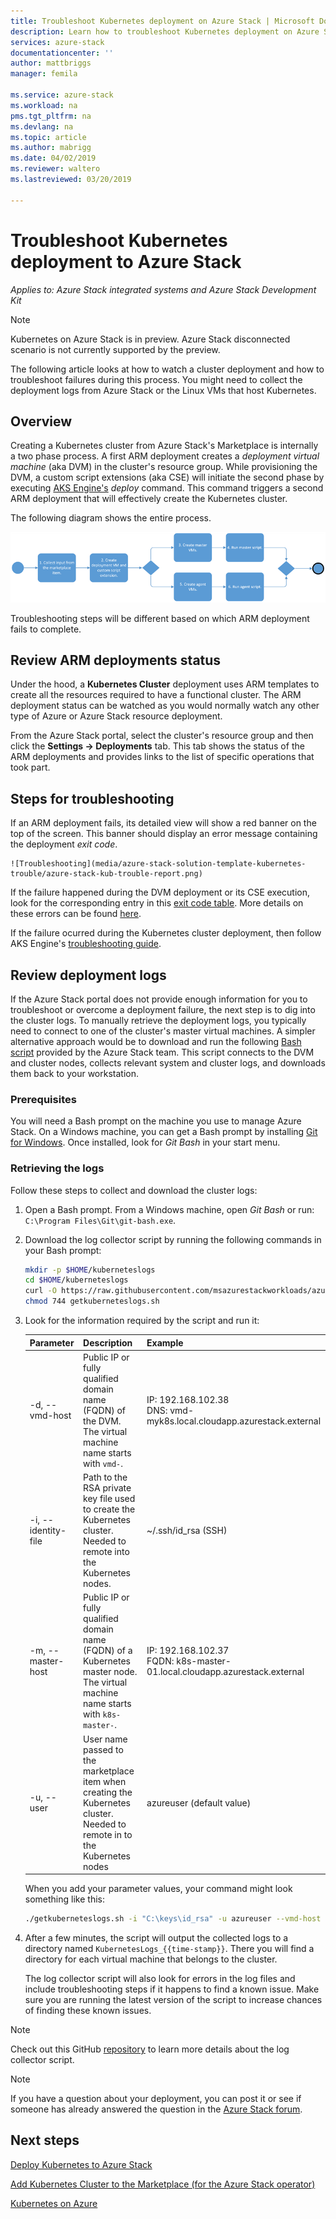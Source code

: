 ```yaml
---
title: Troubleshoot Kubernetes deployment on Azure Stack | Microsoft Docs
description: Learn how to troubleshoot Kubernetes deployment on Azure Stack.
services: azure-stack
documentationcenter: ''
author: mattbriggs
manager: femila

ms.service: azure-stack
ms.workload: na
pms.tgt_pltfrm: na
ms.devlang: na
ms.topic: article
ms.author: mabrigg
ms.date: 04/02/2019
ms.reviewer: waltero
ms.lastreviewed: 03/20/2019

---
```


# Troubleshoot Kubernetes deployment to Azure Stack

*Applies to: Azure Stack integrated systems and Azure Stack Development Kit*

> [!Note]  
> Kubernetes on Azure Stack is in preview. Azure Stack disconnected scenario is not currently supported by the preview.

The following article looks at how to watch a cluster deployment and how to troubleshoot failures during this process. You might need to collect the deployment logs from Azure Stack or the Linux VMs that host Kubernetes.

## Overview

Creating a Kubernetes cluster from Azure Stack's Marketplace is internally a two phase process. A first ARM deployment creates a _deployment virtual machine_ (aka DVM) in the cluster's resource group. While provisioning the DVM, a custom script extensions (aka CSE) will initiate the second phase by executing [AKS Engine's](https://github.com/Azure/aks-engine) _deploy_ command. This command triggers a second ARM deployment that will effectively create the Kubernetes cluster.

The following diagram shows the entire process.

![Deploy Kubernetes process](media/azure-stack-solution-template-kubernetes-trouble/002-Kubernetes-Deploy-Flow.png)

Troubleshooting steps will be different based on which ARM deployment fails to complete.

## Review ARM deployments status

Under the hood, a **Kubernetes Cluster** deployment uses ARM templates to create all the resources required to have a functional cluster. The ARM deployment status can be watched as you would normally watch any other type of Azure or Azure Stack resource deployment.

From the Azure Stack portal, select the cluster's resource group and then click the **Settings -> Deployments** tab. This tab shows the status of the ARM deployments and provides links to the list of specific operations that took part.

## Steps for troubleshooting

If an ARM deployment fails, its detailed view will show a red banner on the top of the screen. This banner should display an error message containing the deployment _exit code_. 

    ![Troubleshooting](media/azure-stack-solution-template-kubernetes-trouble/azure-stack-kub-trouble-report.png)

If the failure happened during the DVM deployment or its CSE execution, look for the corresponding entry in this [exit code table](https://github.com/msazurestackworkloads/azurestack-gallery/blob/master/kubernetes/template/DeploymentTemplates/script.sh#L3). More details on these errors can be found [here](https://github.com/msazurestackworkloads/azurestack-gallery/blob/master/kubernetes/docs/troubleshooting.md).

If the failure ocurred during the Kubernetes cluster deployment, then follow AKS Engine's [troubleshooting guide](https://github.com/Azure/aks-engine/blob/master/docs/howto/troubleshooting.md). 

## Review deployment logs

If the Azure Stack portal does not provide enough information for you to troubleshoot or overcome a deployment failure, the next step is to dig into the cluster logs. To manually retrieve the deployment logs, you typically need to connect to one of the cluster's master virtual machines. A simpler alternative approach would be to download and run the following [Bash script](https://aka.ms/AzsK8sLogCollectorScript) provided by the Azure Stack team. This script connects to the DVM and cluster nodes, collects relevant system and cluster logs, and downloads them back to your workstation.

### Prerequisites

You will need a Bash prompt on the machine you use to manage Azure Stack. On a Windows machine, you can get a Bash prompt by installing [Git for Windows](https://git-scm.com/downloads). Once installed, look for _Git Bash_ in your start menu.

### Retrieving the logs

Follow these steps to collect and download the cluster logs:

1. Open a Bash prompt. From a Windows machine, open _Git Bash_ or run: `C:\Program Files\Git\git-bash.exe`.

2. Download the log collector script by running the following commands in your Bash prompt:

    ```Bash  
    mkdir -p $HOME/kuberneteslogs
    cd $HOME/kuberneteslogs
    curl -O https://raw.githubusercontent.com/msazurestackworkloads/azurestack-gallery/master/diagnosis/getkuberneteslogs.sh
    chmod 744 getkuberneteslogs.sh
    ```

3. Look for the information required by the script and run it:

    | Parameter           | Description                                                                                                                      | Example                                                                       |
    |---------------------|----------------------------------------------------------------------------------------------------------------------------------|-------------------------------------------------------------------------------|
    | -d, --vmd-host      | Public IP or fully qualified domain name (FQDN) of the DVM. The virtual machine name starts with `vmd-`.                         | IP: 192.168.102.38<br>DNS: vmd-myk8s.local.cloudapp.azurestack.external |
    | -i, --identity-file | Path to the RSA private key file used to create the Kubernetes cluster. Needed to remote into the Kubernetes nodes.              | ~/.ssh/id_rsa (SSH) |
    | -m, --master-host   | Public IP or fully qualified domain name (FQDN) of a Kubernetes master node. The virtual machine name starts with `k8s-master-`. | IP: 192.168.102.37<br>FQDN: k8s-master-01.local.cloudapp.azurestack.external |
    | -u, --user          | User name passed to the marketplace item when creating the Kubernetes cluster. Needed to remote in to the Kubernetes nodes       | azureuser (default value) |

    When you add your parameter values, your command might look something like this:

    ```Bash  
    ./getkuberneteslogs.sh -i "C:\keys\id_rsa" -u azureuser --vmd-host 192.168.102.37
     ```

4. After a few minutes, the script will output the collected logs to a directory named `KubernetesLogs_{{time-stamp}}`. There you will find a directory for each virtual machine that belongs to the cluster.

    The log collector script will also look for errors in the log files and include troubleshooting steps if it happens to find a known issue. Make sure you are running the latest version of the script to increase chances of finding these known issues.

> [!Note]  
> Check out this GitHub [repository](https://github.com/msazurestackworkloads/azurestack-gallery/tree/master/diagnosis) to learn more details about the log collector script.

> [!Note]
> If you have a question about your deployment, you can post it or see if someone has already answered the question in the [Azure Stack forum](https://social.msdn.microsoft.com/Forums/azure/home?forum=azurestack).

## Next steps

[Deploy Kubernetes to Azure Stack](azure-stack-solution-template-kubernetes-deploy.md)

[Add Kubernetes Cluster to the Marketplace (for the Azure Stack operator)](../azure-stack-solution-template-kubernetes-cluster-add.md)

[Kubernetes on Azure](https://docs.microsoft.com/azure/container-service/kubernetes/container-service-kubernetes-walkthrough)
